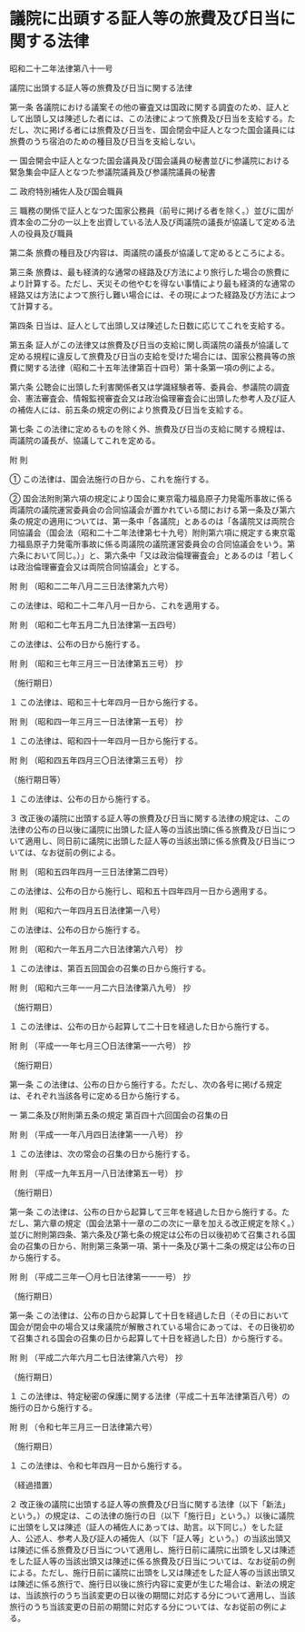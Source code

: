 # 議院に出頭する証人等の旅費及び日当に関する法律

昭和二十二年法律第八十一号

議院に出頭する証人等の旅費及び日当に関する法律

第一条 各議院における議案その他の審査又は国政に関する調査のため、証人として出頭し又は陳述した者には、この法律によつて旅費及び日当を支給する。ただし、次に掲げる者には旅費及び日当を、国会閉会中証人となつた国会議員には旅費のうち宿泊のための種目及び日当を支給しない。

一 国会開会中証人となつた国会議員及び国会議員の秘書並びに参議院における緊急集会中証人となつた参議院議員及び参議院議員の秘書

二 政府特別補佐人及び国会職員

三 職務の関係で証人となつた国家公務員（前号に掲げる者を除く。）並びに国が資本金の二分の一以上を出資している法人及び両議院の議長が協議して定める法人の役員及び職員

第二条 旅費の種目及び内容は、両議院の議長が協議して定めるところによる。

第三条 旅費は、最も経済的な通常の経路及び方法により旅行した場合の旅費により計算する。ただし、天災その他やむを得ない事情により最も経済的な通常の経路又は方法によつて旅行し難い場合には、その現によつた経路及び方法によつて計算する。

第四条 日当は、証人として出頭し又は陳述した日数に応じてこれを支給する。

第五条 証人がこの法律又は旅費及び日当の支給に関し両議院の議長が協議して定める規程に違反して旅費及び日当の支給を受けた場合には、国家公務員等の旅費に関する法律（昭和二十五年法律第百十四号）第十条第一項の例による。

第六条 公聴会に出頭した利害関係者又は学識経験者等、委員会、参議院の調査会、憲法審査会、情報監視審査会又は政治倫理審査会に出頭した参考人及び証人の補佐人には、前五条の規定の例により旅費及び日当を支給する。

第七条 この法律に定めるものを除く外、旅費及び日当の支給に関する規程は、両議院の議長が、協議してこれを定める。

附 則

① この法律は、国会法施行の日から、これを施行する。

② 国会法附則第六項の規定により国会に東京電力福島原子力発電所事故に係る両議院の議院運営委員会の合同協議会が置かれている間における第一条及び第六条の規定の適用については、第一条中「各議院」とあるのは「各議院又は両院合同協議会（国会法（昭和二十二年法律第七十九号）附則第六項に規定する東京電力福島原子力発電所事故に係る両議院の議院運営委員会の合同協議会をいう。第六条において同じ。）」と、第六条中「又は政治倫理審査会」とあるのは「若しくは政治倫理審査会又は両院合同協議会」とする。

附 則 （昭和二二年八月二三日法律第九六号）

この法律は、昭和二十二年八月一日から、これを適用する。

附 則 （昭和二七年五月二九日法律第一五四号）

この法律は、公布の日から施行する。

附 則 （昭和三七年三月三一日法律第五三号） 抄

（施行期日）

１ この法律は、昭和三十七年四月一日から施行する。

附 則 （昭和四一年三月三一日法律第一五号） 抄

１ この法律は、昭和四十一年四月一日から施行する。

附 則 （昭和四五年四月三〇日法律第三五号） 抄

（施行期日等）

１ この法律は、公布の日から施行する。

３ 改正後の議院に出頭する証人等の旅費及び日当に関する法律の規定は、この法律の公布の日以後に議院に出頭した証人等の当該出頭に係る旅費及び日当について適用し、同日前に議院に出頭した証人等の当該出頭に係る旅費及び日当については、なお従前の例による。

附 則 （昭和五四年四月一三日法律第二四号）

この法律は、公布の日から施行し、昭和五十四年四月一日から適用する。

附 則 （昭和六一年四月五日法律第一八号）

この法律は、公布の日から施行する。

附 則 （昭和六一年五月二六日法律第六八号） 抄

１ この法律は、第百五回国会の召集の日から施行する。

附 則 （昭和六三年一一月二六日法律第八九号） 抄

（施行期日）

１ この法律は、公布の日から起算して二十日を経過した日から施行する。

附 則 （平成一一年七月三〇日法律第一一六号） 抄

（施行期日）

第一条 この法律は、公布の日から施行する。ただし、次の各号に掲げる規定は、それぞれ当該各号に定める日から施行する。

一 第二条及び附則第五条の規定 第百四十六回国会の召集の日

附 則 （平成一一年八月四日法律第一一八号） 抄

１ この法律は、次の常会の召集の日から施行する。

附 則 （平成一九年五月一八日法律第五一号） 抄

（施行期日）

第一条 この法律は、公布の日から起算して三年を経過した日から施行する。ただし、第六章の規定（国会法第十一章の二の次に一章を加える改正規定を除く。）並びに附則第四条、第六条及び第七条の規定は公布の日以後初めて召集される国会の召集の日から、附則第三条第一項、第十一条及び第十二条の規定は公布の日から施行する。

附 則 （平成二三年一〇月七日法律第一一一号） 抄

（施行期日）

第一条 この法律は、公布の日から起算して十日を経過した日（その日において国会が閉会中の場合又は衆議院が解散されている場合にあっては、その日後初めて召集される国会の召集の日から起算して十日を経過した日）から施行する。

附 則 （平成二六年六月二七日法律第八六号） 抄

（施行期日）

１ この法律は、特定秘密の保護に関する法律（平成二十五年法律第百八号）の施行の日から施行する。

附 則 （令和七年三月三一日法律第六号）

（施行期日）

１ この法律は、令和七年四月一日から施行する。

（経過措置）

２ 改正後の議院に出頭する証人等の旅費及び日当に関する法律（以下「新法」という。）の規定は、この法律の施行の日（以下「施行日」という。）以後に議院に出頭をし又は陳述（証人の補佐人にあっては、助言。以下同じ。）をした証人、公述人、参考人及び証人の補佐人（以下「証人等」という。）の当該出頭又は陳述に係る旅費及び日当について適用し、施行日前に議院に出頭をし又は陳述をした証人等の当該出頭又は陳述に係る旅費及び日当については、なお従前の例による。ただし、施行日前に議院に出頭をし又は陳述をした証人等の当該出頭又は陳述に係る旅行で、施行日以後に旅行内容に変更が生じた場合は、新法の規定は、当該旅行のうち当該変更の日以後の期間に対応する分について適用し、当該旅行のうち当該変更の日前の期間に対応する分については、なお従前の例による。
